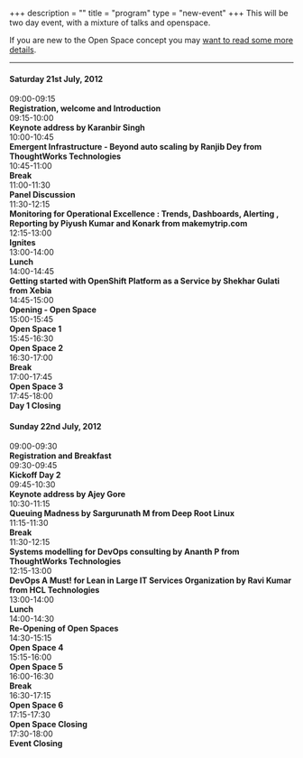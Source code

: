 +++
description = ""
title = "program"
type = "new-event"
+++
This will be two day event, with a mixture of talks and openspace.

<div class="span-16 last ">If you are new to the Open Space concept you may <a href="/pages/open-space-format">want to read some more details</a>.</div>

<hr />
<div class="span-7 append-bottom border">
<div class="span-7 last"><h4>Saturday 21st July, 2012</h4></div>
<div class="span-2">09:00-09:15</div>
<div class="span-4 last"><strong>Registration, welcome and Introduction</strong></div>
<div class="span-2">09:15-10:00</div>
<div class="span-4 box last"><strong>Keynote address by Karanbir Singh</strong></div>
<div class="span-2">10:00-10:45</div>
<div class="span-4 box last"><strong>Emergent Infrastructure - Beyond auto scaling by Ranjib Dey from ThoughtWorks Technologies</strong></div>
<div class="span-2">10:45-11:00</div>
<div class="span-4 append-bottom last"><strong>Break</strong></div>
<div class="span-2">11:00-11:30</div>
<div class="span-4 box last"><strong>Panel Discussion</strong></div>
<div class="span-2">11:30-12:15</div>
<div class="span-4 box append-bottom last"><strong>Monitoring for Operational Excellence : Trends, Dashboards, Alerting , Reporting by Piyush Kumar and Konark from makemytrip.com</strong></div>
<div class="span-2">12:15-13:00</div>
<div class="span-4 box append-bottom last"><strong>Ignites</strong></div>
<div class="span-2">13:00-14:00</div>
<div class="span-4 append-bottom last"><strong>Lunch</strong></div>
<div class="span-2">14:00-14:45</div>
<div class="span-4 append-bottom box last"><strong>Getting started with OpenShift Platform as a Service by Shekhar Gulati from Xebia</strong></div>
<div class="span-2">14:45-15:00</div>
<div class="span-4 append-bottom last"><strong>Opening - Open Space</strong></div>
<div class="span-2">15:00-15:45</div>
<div class="span-4 append-bottom box last"><strong>Open Space 1</strong></div>
<div class="span-2">15:45-16:30</div>
<div class="span-4 append-bottom box last"><strong>Open Space 2</strong></div>
<div class="span-2">16:30-17:00</div>
<div class="span-4 append-bottom last"><strong>Break</strong></div>
<div class="span-2">17:00-17:45 </div>
<div class="span-4 append-bottom box last"><strong>Open Space 3</strong></div>
<div class="span-2">17:45-18:00</div>
<div class="span-4 append-bottom last"><strong>Day 1 Closing</strong></div>
</div>


<div class="span-7 append-bottom last">
<div class="span-7 last"><h4>Sunday 22nd July, 2012</h4></div>
<div class="span-2">09:00-09:30</div>
<div class="span-4 last"><strong>Registration and Breakfast</strong></div>
<div class="span-2">09:30-09:45</div>
<div class="span-4 append-bottom last"><strong>Kickoff Day 2</strong></div>
<div class="span-2">09:45-10:30</div>
<div class="span-4 box last"><strong>Keynote address by Ajey Gore</strong></div>
<div class="span-2">10:30-11:15</div>
<div class="span-4 box  last"><strong>Queuing Madness by Sargurunath M from Deep Root Linux</strong></div>
<div class="span-2">11:15-11:30</div>
<div class="span-4 append-bottom last"><strong>Break</strong></div>
<div class="span-2">11:30-12:15</div>
<div class="span-4 box append-bottom last"><strong>Systems modelling for DevOps consulting by Ananth P from ThoughtWorks Technologies</strong></div>
<div class="span-2 ">12:15-13:00</div>
<div class="span-4 box append-bottom last"><strong> DevOps A Must! for Lean in Large IT Services Organization by Ravi Kumar from HCL Technologies</strong></div>
<div class="span-2">13:00-14:00</div>
<div class="span-4 append-bottom last"><strong>Lunch</strong></div>
<div class="span-2">14:00-14:30</div>
<div class="span-4 append-bottom box last"><strong>Re-Opening of Open Spaces</strong></div>
<div class="span-2">14:30-15:15</div>
<div class="span-4 append-bottom box last"><strong>Open Space 4</strong></div>
<div class="span-2">15:15-16:00</div>
<div class="span-4 append-bottom box last"><strong>Open Space 5</strong></div>
<div class="span-2">16:00-16:30</div>
<div class="span-4 append-bottom last"><strong>Break</strong></div>
<div class="span-2">16:30-17:15</div>
<div class="span-4 append-bottom box last"><strong>Open Space 6 </strong></div>
<div class="span-2">17:15-17:30</div>
<div class="span-4 append-bottom box last"><strong>Open Space Closing</strong></div>
<div class="span-2">17:30-18:00</div>
<div class="span-4 append-bottom last"><strong>Event Closing</strong></div>
</div>